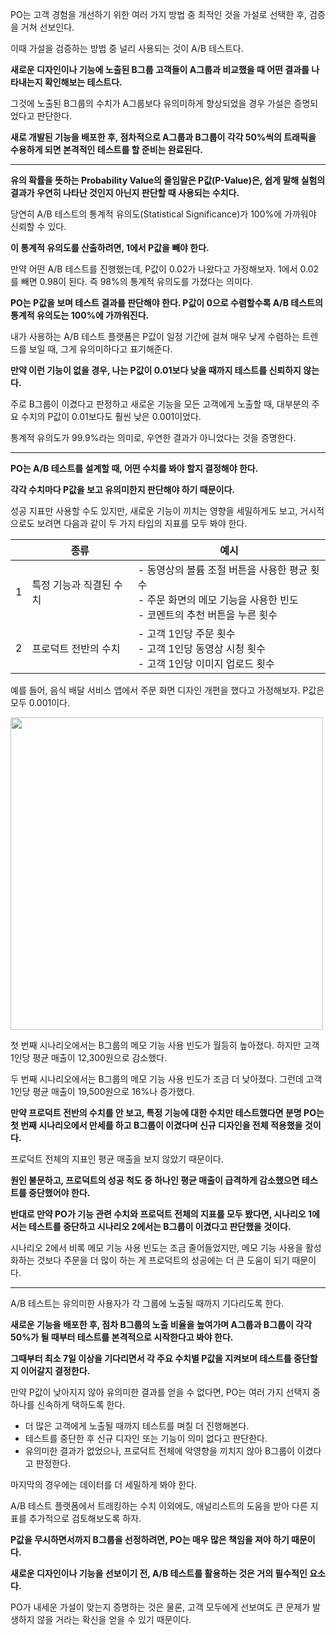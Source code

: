 PO는 고객 경험을 개선하기 위한 여러 가지 방법 중 최적인 것을 가설로 선택한 후, 검증을 거쳐 선보인다.

이때 가설을 검증하는 방법 중 널리 사용되는 것이 A/B 테스트다.

**새로운 디자인이나 기능에 노출된 B그룹 고객들이 A그룹과 비교했을 때 어떤 결과를 나타내는지 확인해보는 테스트다.**

그것에 노출된 B그룹의 수치가 A그룹보다 유의미하게 향상되었을 경우 가설은 증명되었다고 판단한다.

**새로 개발된 기능을 배포한 후, 점차적으로 A그룹과 B그룹이 각각 50%씩의 트래픽을 수용하게 되면 본격적인 테스트를 할 준비는 완료된다.**

---

**유의 확률을 뜻하는 Probability Value의 줄임말은 P값(P-Value)은, 쉽게 말해 실험의 결과가 우연히 나타난 것인지 아닌지 판단할 때 사용되는 수치다.**

당연히 A/B 테스트의 통계적 유의도(Statistical Significance)가 100%에 가까워야 신뢰할 수 있다.

**이 통계적 유의도를 산출하려면, 1에서 P값을 빼야 한다.**

만약 어떤 A/B 테스트를 진행했는데, P값이 0.02가 나왔다고 가정해보자. 1에서 0.02를 빼면 0.98이 된다. 즉 98%의 통계적 유의도를 가졌다는 의미다.

**PO는 P값을 보며 테스트 결과를 판단해야 한다. P값이 0으로 수렴할수록 A/B 테스트의 통계적 유의도는 100%에 가까워진다.**

내가 사용하는 A/B 테스트 플랫폼은 P값이 일정 기간에 걸쳐 매우 낮게 수렴하는 트렌드를 보일 때, 그게 유의미하다고 표기해준다.

**만약 이런 기능이 없을 경우, 나는 P값이 0.01보다 낮을 때까지 테스트를 신뢰하지 않는다.**

주로 B그룹이 이겼다고 판정하고 새로운 기능을 모든 고객에게 노출할 때, 대부분의 주요 수치의 P값이 0.01보다도 훨씬 낮은 0.001이었다.

통계적 유의도가 99.9%라는 의미로, 우연한 결과가 아니었다는 것을 증명한다.

---

**PO는 A/B 테스트를 설계할 때, 어떤 수치를 봐야 할지 결정해야 한다.**

**각각 수치마다 P값을 보고 유의미한지 판단해야 하기 때문이다.**

성공 지표만 사용할 수도 있지만, 새로운 기능이 끼치는 영향을 세밀하게도 보고, 거시적으로도 보려면 다음과 같이 두 가지 타입의 지표를 모두 봐야 한다.

| | 종류 | 예시 |
| --- | --- | --- |
| 1 | 특정 기능과 직결된 수치 | - 동영상의 볼륨 조절 버튼을 사용한 평균 횟수<br>- 주문 화면의 메모 기능을 사용한 빈도<br>- 코멘트의 추천 버튼을 누른 횟수 |
| 2 | 프로덕트 전반의 수치 | - 고객 1인당 주문 횟수<br>- 고객 1인당 동영상 시청 횟수<br>- 고객 1인당 이미지 업로드 횟수 |

예를 들어, 음식 배달 서비스 앱에서 주문 화면 디자인 개편을 했다고 가정해보자. P값은 모두 0.001이다.

<img width="500" alt="" src="https://github.com/user-attachments/assets/7ddde9f0-2f76-4d76-b31f-39fb5549f881" />

첫 번째 시나리오에서는 B그룹의 메모 기능 사용 빈도가 월등히 높아졌다. 하지만 고객 1인당 평균 매출이 12,300원으로 감소했다.

두 번째 시나리오에서는 B그룹의 메모 기능 사용 빈도가 조금 더 낮아졌다. 그런데 고객 1인당 평균 매출이 19,500원으로 16%나 증가했다.

**만약 프로덕트 전반의 수치를 안 보고, 특정 기능에 대한 수치만 테스트했다면 분명 PO는 첫 번째 시나리오에서 만세를 하고 B그룹이 이겼다며 신규 디자인을 전체 적용했을 것이다.**

프로덕트 전체의 지표인 평균 매출을 보지 않았기 때문이다.

**원인 불문하고, 프로덕트의 성공 척도 중 하나인 평균 매출이 급격하게 감소했으면 테스트를 중단했어야 한다.**

**반대로 만약 PO가 기능 관련 수치와 프로덕트 전체의 지표를 모두 봤다면, 시나리오 1에서는 테스트를 중단하고 시나리오 2에서는 B그룹이 이겼다고 판단했을 것이다.**

시나리오 2에서 비록 메모 기능 사용 빈도는 조금 줄어들었지만, 메모 기능 사용을 활성화하는 것보다 주문을 더 많이 하는 게 프로덕트의 성공에는 더 큰 도움이 되기 때문이다.

---

A/B 테스트는 유의미한 사용자가 각 그룹에 노출될 때까지 기다리도록 한다.

**새로운 기능을 배포한 후, 점차 B그룹의 노출 비율을 높여가며 A그룹과 B그룹이 각각 50%가 될 때부터 테스트를 본격적으로 시작한다고 봐야 한다.**

**그때부터 최소 7일 이상을 기다리면서 각 주요 수치별 P값을 지켜보며 테스트를 중단할지 이어갈지 결정한다.**

만약 P값이 낮아지지 않아 유의미한 결과를 얻을 수 없다면, PO는 여러 가지 선택지 중 하나를 신속하게 택하도록 한다.

- 더 많은 고객에게 노출될 때까지 테스트를 며칠 더 진행해본다.
- 테스트를 중단한 후 신규 디자인 또는 기능이 의미 없다고 판단한다.
- 유의미한 결과가 없었으나, 프로덕트 전체에 악영향을 끼치지 않아 B그룹이 이겼다고 판정한다.

마지막의 경우에는 데이터를 더 세밀하게 봐야 한다.

A/B 테스트 플랫폼에서 트래킹하는 수치 이외에도, 애널리스트의 도움을 받아 다른 지표를 추가적으로 검토해보도록 하자.

**P값을 무시하면서까지 B그룹을 선정하려면, PO는 매우 많은 책임을 져야 하기 때문이다.**

**새로운 디자인이나 기능을 선보이기 전, A/B 테스트를 활용하는 것은 거의 필수적인 요소다.**

PO가 내세운 가설이 맞는지 증명하는 것은 물론, 고객 모두에게 선보여도 큰 문제가 발생하지 않을 거라는 확신을 얻을 수 있기 때문이다.
